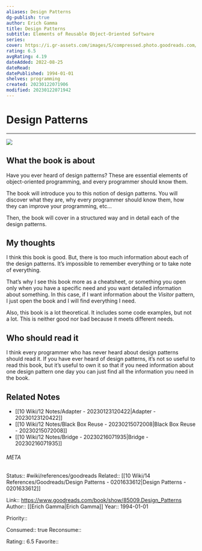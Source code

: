 ```yaml
---
aliases: Design Patterns
dg-publish: true
author: Erich Gamma
title: Design Patterns
subtitle: Elements of Reusable Object-Oriented Software
series: 
cover: https://i.gr-assets.com/images/S/compressed.photo.goodreads.com/books/1348027904l/85009.jpg
rating: 6.5
avgRating: 4.19
dateAdded: 2022-08-25
dateRead: 
datePublished: 1994-01-01
shelves: programming
created: 20230122071906
modified: 20230122071942
---
```

# Design Patterns
---
![](https://i.gr-assets.com/images/S/compressed.photo.goodreads.com/books/1348027904l/85009.jpg)


## What the book is about

Have you ever heard of design patterns? These are essential elements of object-oriented programming, and every programmer should know them.

The book will introduce you to this notion of design patterns. You will discover what they are, why every programmer should know them, how they can improve your programming, etc…

Then, the book will cover in a structured way and in detail each of the design patterns.

## My thoughts

I think this book is good. But, there is too much information about each of the design patterns. It’s impossible to remember everything or to take note of everything.

That’s why I see this book more as a cheatsheet, or something you open only when you have a specific need and you want detailed information about something. In this case, if I want information about the _Visitor_ pattern, I just open the book and I will find everything I need.

Also, this book is a lot theoretical. It includes some code examples, but not a lot. This is neither good nor bad because it meets different needs.

## Who should read it

I think every programmer who has never heard about design patterns should read it. If you have ever heard of design patterns, it’s not so useful to read this book, but it’s useful to own it so that if you need information about one design pattern one day you can just find all the information you need in the book.


## Related Notes
- [[10 Wiki/12 Notes/Adapter - 20230123120422\|Adapter - 20230123120422]]
- [[10 Wiki/12 Notes/Black Box Reuse - 20230215072008\|Black Box Reuse - 20230215072008]]
- [[10 Wiki/12 Notes/Bridge - 20230216071935\|Bridge - 20230216071935]]




###### META
Status:: #wiki/references/goodreads
Related:: [[10 Wiki/14 References/Goodreads/Design Patterns - 0201633612\|Design Patterns - 0201633612]]

Link:: https://www.goodreads.com/book/show/85009.Design_Patterns
Author:: [[Erich Gamma\|Erich Gamma]]
Year:: 1994-01-01

Priority:: 

Consumed:: true
Reconsume:: 

Rating:: 6.5
Favorite:: 
